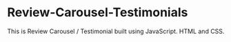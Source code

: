 # Review-Carousel-Testimonials
This is Review Carousel / Testimonial built using JavaScript. HTML and CSS. 
